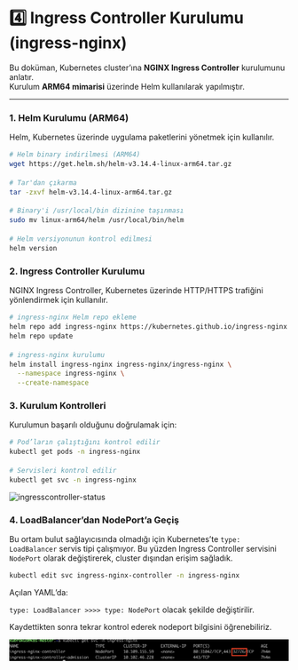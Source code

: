 # 4️⃣ Ingress Controller Kurulumu (ingress-nginx)

Bu doküman, Kubernetes cluster’ına **NGINX Ingress Controller** kurulumunu anlatır.  
Kurulum **ARM64 mimarisi** üzerinde Helm kullanılarak yapılmıştır.

---

### 1. Helm Kurulumu (ARM64)

Helm, Kubernetes üzerinde uygulama paketlerini yönetmek için kullanılır.

```bash
# Helm binary indirilmesi (ARM64)
wget https://get.helm.sh/helm-v3.14.4-linux-arm64.tar.gz

# Tar'dan çıkarma
tar -zxvf helm-v3.14.4-linux-arm64.tar.gz

# Binary'i /usr/local/bin dizinine taşınması
sudo mv linux-arm64/helm /usr/local/bin/helm

# Helm versiyonunun kontrol edilmesi
helm version
```
### 2. Ingress Controller Kurulumu

NGINX Ingress Controller, Kubernetes üzerinde HTTP/HTTPS trafiğini yönlendirmek için kullanılır.
```bash
# ingress-nginx Helm repo ekleme
helm repo add ingress-nginx https://kubernetes.github.io/ingress-nginx
helm repo update

# ingress-nginx kurulumu
helm install ingress-nginx ingress-nginx/ingress-nginx \
  --namespace ingress-nginx \
  --create-namespace
```

### 3. Kurulum Kontrolleri

Kurulumun başarılı olduğunu doğrulamak için:
```bash
# Pod’ların çalıştığını kontrol edilir
kubectl get pods -n ingress-nginx

# Servisleri kontrol edilir
kubectl get svc -n ingress-nginx
````

![ingresscontroller-status](.././img/image-3.png)

### 4. LoadBalancer’dan NodePort’a Geçiş

Bu ortam bulut sağlayıcısında olmadığı için Kubernetes’te `type: LoadBalancer` servis tipi çalışmıyor.
Bu yüzden Ingress Controller servisini `NodePort` olarak değiştirerek, cluster dışından erişim sağladık.

```bash
kubectl edit svc ingress-nginx-controller -n ingress-nginx
```
Açılan YAML’da:

`type: LoadBalancer >>>> type: NodePort` olacak şekilde değiştirilir.

Kaydettikten sonra tekrar kontrol ederek nodeport bilgisini öğrenebiliriz.

![nodeport](.././img/image-4.png)

